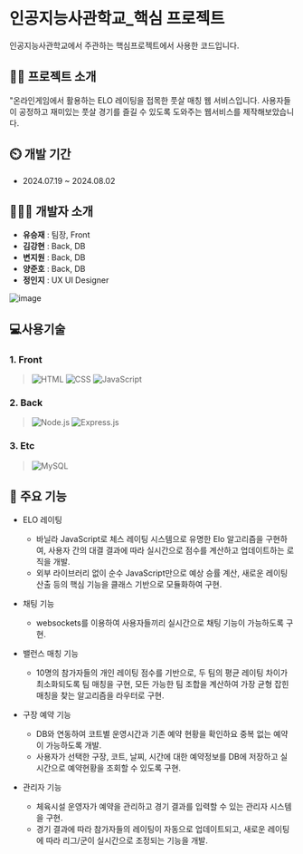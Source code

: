 # 인공지능사관학교_핵심 프로젝트
인공지능사관학교에서 주관하는 핵심프로젝트에서 사용한 코드입니다.
## 👨‍🏫 프로젝트 소개
"온라인게임에서 활용하는 ELO 레이팅을 접목한 풋살 매칭 웹 서비스입니다. 사용자들이 공정하고 재미있는 풋살 경기를 즐길 수 있도록 도와주는 웹서비스를 제작해보았습니다. 

## ⏲️ 개발 기간 
- 2024.07.19 ~ 2024.08.02
  
## 🧑‍🤝‍🧑 개발자 소개 
- **유승재** : 팀장, Front
- **김강현** : Back, DB
- **변지원** : Back, DB
- **양준호** : Back, DB
- **정인지** : UX UI Designer
  
![image](https://github.com/user-attachments/assets/6878d1b3-8ab1-4ada-841d-ea647ba9059b)


##  💻사용기술
### 1. Front
> ![HTML](https://img.shields.io/badge/HTML5-E34F26?style=for-the-badge&logo=HTML5&logoColor=white)
![CSS](https://img.shields.io/badge/CSS3-1572B6?style=for-the-badge&logo=CSS3&logoColor=white)
![JavaScript](https://img.shields.io/badge/Javascript-F7DF1E?style=for-the-badge&logo=Javascript&logoColor=white)

### 2. Back
> ![Node.js](https://img.shields.io/badge/Node.js-43853D?style=for-the-badge&logo=node.js&logoColor=white)
![Express.js](https://img.shields.io/badge/Express.js-000000?style=for-the-badge&logo=express&logoColor=white)

### 3. Etc
> ![MySQL](https://img.shields.io/badge/MySQL-4479A1?style=for-the-badge&logo=mysql&logoColor=white)

## 📌 주요 기능
- ELO 레이팅
  - 바닐라 JavaScript로 체스 레이팅 시스템으로 유명한 Elo 알고리즘을 구현하여, 사용자 간의 대결 결과에 따라 실시간으로 점수를 계산하고 업데이트하는 로직을 개발.
  - 외부 라이브러리 없이 순수 JavaScript만으로 예상 승률 계산, 새로운 레이팅 산출 등의 핵심 기능을 클래스 기반으로 모듈화하여 구현.

- 채팅 기능
   - websockets를 이용하여 사용자들끼리 실시간으로 채팅 기능이 가능하도록 구현.

- 밸런스 매칭 기능
  - 10명의 참가자들의 개인 레이팅 점수를 기반으로, 두 팀의 평균 레이팅 차이가 최소화되도록 팀 매칭을 구현, 모든 가능한 팀 조합을 계산하여 가장 균형 잡힌 매칭을 찾는 알고리즘을 라우터로 구현.

- 구장 예약 기능
    - DB와 연동하여 코트별 운영시간과 기존 예약 현황을 확인하요 중복 없는 예약이 가능하도록 개발.
    - 사용자가 선택한 구장, 코트, 날찌, 시간에 대한 예약정보를 DB에 저장하고 실시간으로 예약현황을 조회할 수 있도록 구현.

- 관리자 기능
  - 체육시설 운영자가 예약을 관리하고 경기 결과를 입력할 수 있는 관리자 시스템을 구현.
  - 경기 결과에 따라 참가자들의 레이팅이 자동으로 업데이트되고, 새로운 레이팅에 따라 리그/군이 실시간으로 조정되는 기능을 개발.
